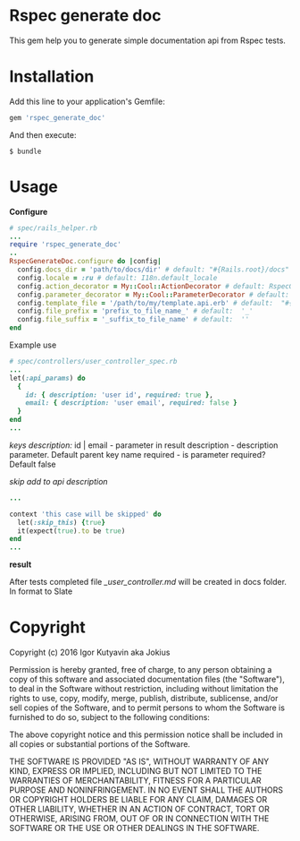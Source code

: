 Rspec generate doc
===

This gem help you to generate simple documentation api from Rspec tests.

Installation
============

Add this line to your application's Gemfile:

```ruby
gem 'rspec_generate_doc'
```

And then execute:

    $ bundle

Usage
=====

**Configure**
``` ruby
# spec/rails_helper.rb
...
require 'rspec_generate_doc'
..
RspecGenerateDoc.configure do |config|
  config.docs_dir = 'path/to/docs/dir' # default: "#{Rails.root}/docs"
  config.locale = :ru # default: I18n.default_locale
  config.action_decorator = My::Cool::ActionDecorator # default: RspecGenerateDoc::Decorators::Action
  config.parameter_decorator = My::Cool::ParameterDecorator # default: RspecGenerateDoc::Decorators::Parameter
  config.template_file = '/path/to/my/template.api.erb' # default:  "#{File.dirname(__FILE__)}/templates/slate.md.erb"
  config.file_prefix = 'prefix_to_file_name_' # default:  '_'
  config.file_suffix = '_suffix_to_file_name' # default:  ''
end
```

Example use

``` ruby
# spec/controllers/user_controller_spec.rb
...
let(:api_params) do
  {
    id: { description: 'user id', required: true },
    email: { description: 'user email', required: false }
  }
end
...
```
*keys description:*
id | email - parameter in result
description - description parameter. Default parent key name
required - is parameter required? Default false

*skip add to api description*

``` ruby
...

context 'this case will be skipped' do
  let(:skip_this) {true}
  it(expect(true).to be true)
end
...
```
**result**

After tests completed file *_user_controller.md* will be created in docs folder.  In format to Slate

Copyright
=========

Copyright (c) 2016 Igor Kutyavin aka Jokius

Permission is hereby granted, free of charge, to any person obtaining
a copy of this software and associated documentation files (the
"Software"), to deal in the Software without restriction, including
without limitation the rights to use, copy, modify, merge, publish,
distribute, sublicense, and/or sell copies of the Software, and to
permit persons to whom the Software is furnished to do so, subject to
the following conditions:

The above copyright notice and this permission notice shall be
included in all copies or substantial portions of the Software.

THE SOFTWARE IS PROVIDED "AS IS", WITHOUT WARRANTY OF ANY KIND,
EXPRESS OR IMPLIED, INCLUDING BUT NOT LIMITED TO THE WARRANTIES OF
MERCHANTABILITY, FITNESS FOR A PARTICULAR PURPOSE AND
NONINFRINGEMENT. IN NO EVENT SHALL THE AUTHORS OR COPYRIGHT HOLDERS BE
LIABLE FOR ANY CLAIM, DAMAGES OR OTHER LIABILITY, WHETHER IN AN ACTION
OF CONTRACT, TORT OR OTHERWISE, ARISING FROM, OUT OF OR IN CONNECTION
WITH THE SOFTWARE OR THE USE OR OTHER DEALINGS IN THE SOFTWARE.
